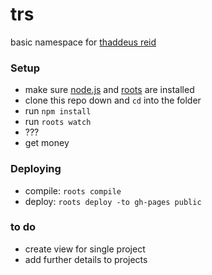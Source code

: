 # trs
basic namespace for [thaddeus reid](http://thaddeusreid.github.io/www/)

### Setup

- make sure [node.js](http://nodejs.org) and [roots](http://roots.cx) are installed
- clone this repo down and `cd` into the folder
- run `npm install`
- run `roots watch`
- ???
- get money


### Deploying

- compile: `roots compile`
- deploy: `roots deploy -to gh-pages public`

### to do
- create view for single project
- add further details to projects
